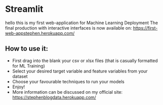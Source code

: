 # Streamlit
hello this is my first web-application for Machine Learning Deployment
The final production with interactive interfaces is now available on: https://first-web-appstephen.herokuapp.com/

## How to use it:
+ First drag into the blank your csv or xlsx files (that is casually formatted for ML Training)
+ Select your desired target variable and feature variables from your dataset 
+ Choose your favourable techniques to run your models 
+ Enjoy! 
+ More information can be discussed on my official site: https://stephenblogdata.herokuapp.com/

